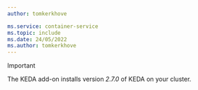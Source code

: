 ```yaml
---
author: tomkerkhove

ms.service: container-service
ms.topic: include
ms.date: 24/05/2022
ms.author: tomkerkhove
---
```


> [!IMPORTANT]
> The KEDA add-on installs version *2.7.0* of KEDA on your cluster.